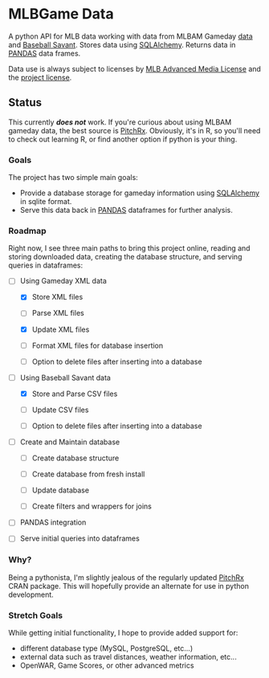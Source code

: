# MLBGame Data

A python API for MLB data working with data from MLBAM Gameday [data](http://gd2.mlb.com/components/game/mlb/) and [Baseball Savant](https://baseballsavant.mlb.com). Stores data using [SQLAlchemy](https://www.sqlalchemy.org). Returns data in [PANDAS](http://pandas.pydata.org) data frames.

Data use is always subject to licenses by [MLB Advanced Media License](http://gd2.mlb.com/components/copyright.txt) and the [project license](https://github.com/toddheitmann/mlbgameday/blob/master/LICENSE).

## Status

This currently ***does not*** work. If you're curious about using MLBAM gameday data, the best source is [PitchRx](https://github.com/cpsievert/pitchRx). Obviously, it's in R, so you'll need to check out learning R, or find another option if python is your thing.

### Goals

The project has two simple main goals:

- Provide a database storage for gameday information using [SQLAlchemy](https://www.sqlalchemy.org) in sqlite format.
- Serve this data back in [PANDAS](http://pandas.pydata.org) dataframes for further analysis.

### Roadmap

Right now, I see three main paths to bring this project online, reading and storing downloaded data, creating the database structure, and serving queries in dataframes:

- [ ] Using Gameday XML data

  - [x] Store XML files

  - [ ] Parse XML files

  - [x] Update XML files

  - [ ] Format XML files for database insertion

  - [ ] Option to delete files after inserting into a database

- [ ] Using Baseball Savant data

  - [x] Store and Parse CSV files

  - [ ] Update CSV files

  - [ ] Option to delete files after inserting into a database

- [ ] Create and Maintain database

  - [ ] Create database structure

  - [ ] Create database from fresh install

  - [ ] Update database

  - [ ] Create filters and wrappers for joins

- [ ] PANDAS integration

 - [ ] Serve initial queries into dataframes

### Why?

Being a pythonista, I'm slightly jealous of the regularly updated [PitchRx](https://github.com/cpsievert/pitchRx) CRAN package. This will hopefully provide an alternate for use in python development.

### Stretch Goals

While getting initial functionality, I hope to provide added support for:
- different database type (MySQL, PostgreSQL, etc...)
- external data such as travel distances, weather information, etc...
- OpenWAR, Game Scores, or other advanced metrics
